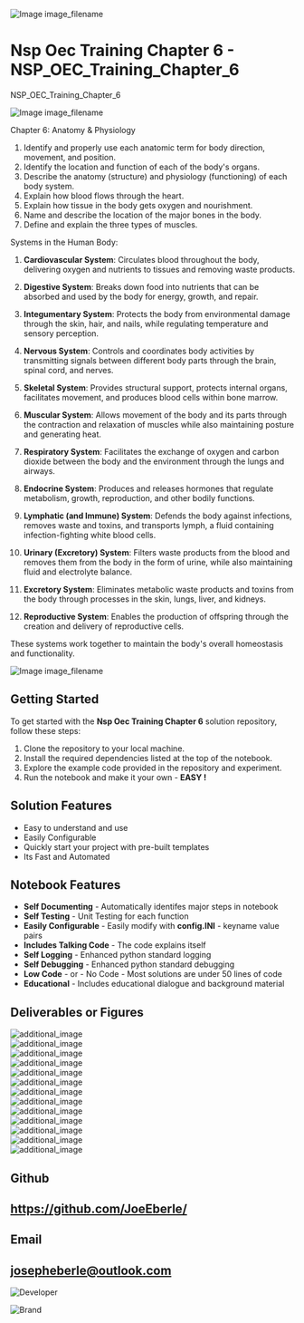 
![Image image_filename](solution_sign.png)

# Nsp Oec Training Chapter 6 - NSP_OEC_Training_Chapter_6
NSP_OEC_Training_Chapter_6

![Image image_filename](code.png)

Chapter 6: Anatomy & Physiology

1. Identify and properly use each anatomic term for body direction, movement, and position.
2. Identify the location and function of each of the body's organs.
3. Describe the anatomy (structure) and physiology (functioning) of each body system.
4. Explain how blood flows through the heart.
5. Explain how tissue in the body gets oxygen and nourishment.
6. Name and describe the location of the major bones in the body.
7. Define and explain the three types of muscles.

Systems in the Human Body:

1. **Cardiovascular System**: Circulates blood throughout the body, delivering oxygen and nutrients to tissues and removing waste products.

2. **Digestive System**: Breaks down food into nutrients that can be absorbed and used by the body for energy, growth, and repair.

3. **Integumentary System**: Protects the body from environmental damage through the skin, hair, and nails, while regulating temperature and sensory perception.

4. **Nervous System**: Controls and coordinates body activities by transmitting signals between different body parts through the brain, spinal cord, and nerves.

5. **Skeletal System**: Provides structural support, protects internal organs, facilitates movement, and produces blood cells within bone marrow.

6. **Muscular System**: Allows movement of the body and its parts through the contraction and relaxation of muscles while also maintaining posture and generating heat.

7. **Respiratory System**: Facilitates the exchange of oxygen and carbon dioxide between the body and the environment through the lungs and airways.

8. **Endocrine System**: Produces and releases hormones that regulate metabolism, growth, reproduction, and other bodily functions.

9. **Lymphatic (and Immune) System**: Defends the body against infections, removes waste and toxins, and transports lymph, a fluid containing infection-fighting white blood cells.

10. **Urinary (Excretory) System**: Filters waste products from the blood and removes them from the body in the form of urine, while also maintaining fluid and electrolyte balance.

11. **Excretory System**: Eliminates metabolic waste products and toxins from the body through processes in the skin, lungs, liver, and kidneys.

11. **Reproductive System**: Enables the production of offspring through the creation and delivery of reproductive cells.


These systems work together to maintain the body's overall homeostasis and functionality.



![Image image_filename](sample.png)

## Getting Started
To get started with the **Nsp Oec Training Chapter 6** solution repository, follow these steps:
1. Clone the repository to your local machine.
2. Install the required dependencies listed at the top of the notebook.
3. Explore the example code provided in the repository and experiment.
4. Run the notebook and make it your own - **EASY !**
    
## Solution Features
- Easy to understand and use  
- Easily Configurable 
- Quickly start your project with pre-built templates
- Its Fast and Automated

## Notebook Features
- **Self Documenting** - Automatically identifes major steps in notebook 
- **Self Testing** - Unit Testing for each function
- **Easily Configurable** - Easily modify with **config.INI** - keyname value pairs
- **Includes Talking Code** - The code explains itself 
- **Self Logging** - Enhanced python standard logging   
- **Self Debugging** - Enhanced python standard debugging
- **Low Code** - or - No Code  - Most solutions are under 50 lines of code
- **Educational** - Includes educational dialogue and background material
    
## Deliverables or Figures
 ![additional_image](arteries_vessels.png)  <br>![additional_image](blood.png)  <br>![additional_image](blood_pressure.png)  <br>![additional_image](body_positions.png)  <br>![additional_image](body_systems.png)  <br>![additional_image](cardiovascular_system.png)  <br>![additional_image](cells_tissues_organs.png)  <br>![additional_image](digestive_system.png)  <br>![additional_image](endocrine_system.png)  <br>![additional_image](heart.png)  <br>![additional_image](NSP_OEC_Training_Chapter_6.png)  <br>![additional_image](resperatory.png)  <br>![additional_image](urinary_system.png)  <br>
    

## Github    
## https://github.com/JoeEberle/ 

## Email 
## josepheberle@outlook.com 

    
![Developer](developer.png)

![Brand](brand.png)
    